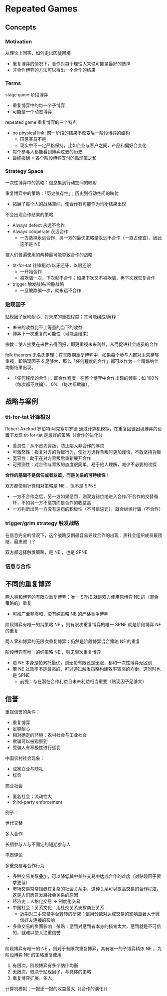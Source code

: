 # Repeated Games

## Concepts

### Motivation

从理论上回答，如何走出囚徒困境

- 重复博弈的情况下，合作对每个理性⼈来说可能是最好的选择
- ⾮合作博弈的⽅法可以得出⼀个合作的结果

### Terms

stage game 阶段博弈

- 重复博弈中的每一个子博弈
- 可能是一个动态博弈

repeated game 重复博弈的三个特点

- no physical link: 前一阶段的结果不改变后一阶段博弈的结构
    - 田忌赛马不是
    - 现实中不一定严格保持，比如企业与客户之间，产品和偏好会变化
- 每个参与人都能看到博弈过去的历史
- 最终报酬 = 各个阶段博弈支付的贴现值之和

### Strategy Space

一次性博弈中的策略：信息集到行动空间的映射

重复博弈中的策略：「历史依存性」；历史到行动空间的映射

- 拓展了每个人的战略空间，使合作有可能作为均衡结果出现

不会出现合作结果的策略

- Always defect 永远不合作
- Always cooperate 永远合作
    - 一方选择永远合作，另一方的最优策略是永远不合作（一直占便宜），因此这不是 NE

被人们普遍使用的两种最可能导致合作的战略

- tit-for-tat 针锋相对/以牙还牙，以眼还眼
    - 一开始合作
    - 被欺骗一次，下次就不合作；如果下次又不被欺骗，再下次就恢复合作
- trigger 触发战略/冷酷战略
    - 一旦被欺骗一次，就永远不合作

### 贴现因子

贴现因子反映耐心、对未来的重视程度；其可能组成/解释：

- 未来的收益比不上等量的当下的收益
- 博弈下一次重复的可能性（可能会结束）

宗教：使人接受在来世去得回报，即更重视未来利益，从而促进社会成员的合作

folk theorem 无名氏定理：在无限期重复博弈中，如果每个参与人都对未来足够重视，即贴现因子 $\delta$ 足够大，那么「任何程度的合作」都可以作为一个精炼纳什均衡结果出现。

- 「任何程度的合作」：即合作程度，在整个博弈中合作出现的频率；如 100% （每次都不欺骗）、 0% （每次都欺骗）。

## 战略与案例

### tit-for-tat 针锋相对

Robert Axelrod 罗伯特·阿克塞尔罗德 通过计算机模拟，在重复囚徒困境博弈的设置下发现 tit-for-tat 是最好的策略（《合作的进化》）

- 善良性：从不首先背叛，防止陷入非合作的麻烦
- 可激怒性：报复对方的背叛行为，使对方选择背叛时更加谨慎，不敢坚持背叛
- 宽容性：助于在对方背叛后重新展开合作
- 可预测性：对合作与背叛的态度很简单，易于他人理解，减少不必要的试探

**合作的基础不是信任或者友谊，而是关系的可持续性！**

双方都使用针锋相对策略是 NE ，但不是 SPNE

- 一方不合作之后，另一方如果惩罚，则双方错位地进入合作/不合作的交替循环，不如另一方不惩罚而是合作的收益高
- 一方判断出另一方没有惩罚的积极性（不可信惩罚），就会继续行骗（不合作）

### trigger/grim strategy 触发战略

在信息完全的情况下，这个战略反倒最容易导致合作的出现：⿊社会组织成员最团结、最忠诚（？

双方都选择触发策略，是 NE ，也是 SPNE

### 信息与合作



## 不同的重复博弈

两人零和博弈的有限次重复博弈：唯一 SPNE 就是双方使用原博弈 NE 的（混合策略的）重复

- 可推广至非零和、没有纯策略 NE 的严格竞争博弈

阶段博弈有唯一的纯策略 NE ，则有限次重复博弈的唯一 SPNE 就是阶段博弈 NE 的重复

两人零和博弈的无限次重复博弈：仍然是阶段博弈混合策略 NE 的重复

阶段博弈有唯一的纯策略 NE ，则无限次重复博弈

- 若 NE 本身是帕累托最优，则无论有限还是无限，都和一次性博弈无区别
- 若 NE 处效率不是最高的，可以通过触发策略构建效率较高的均衡，这同时也是 SPNE
    - 前提：存在潜在合作利益且未未利益相当重要（贴现因子足够大）





## 信誉

重视信誉的条件：

- 重复博弈
- 足够耐心
- 相对确定的环境：农村社会与工业社会
- 欺骗可以被观察到
- 受骗人有积极性进行惩罚

中国农村社会现象：

- 成家立业与随礼
- 标会

商业社会

- 匿名社会；流动性大
- third-party enforcement

例子：

世代交替

多人合作

长期参与人与不固定的短期参与人

电商评论

多重交易与合作行为

- 多种交易关系叠加，可以降低其中某些交易中达成合作的难度（对贴现因子要求更低）
- 市场交易常常镶嵌在复杂的社会关系中，这种关系可以提高交易的合作程度，这是人们愿意发展社会关系的原因
- 经济史：人格化交易 $\rightarrow$ 制度化交易
- 中国社会：关系文化：用社交关系支撑商业关系
    - 近期对二手交易平台转转的研究：信用分数对达成交易的影响显著大于微信好友连接的影响
- 多重交易的负面影响：杀熟：惩罚对惩罚者本身的损害太大，惩罚就是不可信的，就难以使人注重信誉
- 



阶段博弈有唯一的 NE ，则对于有限次重复博弈，其有唯一的子博弈精炼 NE ，为阶段博弈 NE 的策略重复使用



1. 有限次，阶段博弈有多个纳什均衡
2. 无限次，取决于贴现因子，与具体的策略
3. 重复博弈扩展，多人，



计算机模拟：一报还一报的收益最大（《合作的演化》）



